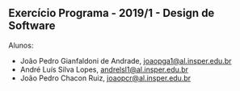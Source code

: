Exercício Programa - 2019/1 - Design de Software
------------------------------------------------

Alunos: 
- João Pedro Gianfaldoni de Andrade, joaopga1@al.insper.edu.br
- André Luís Silva Lopes, andrelsl1@al.insper.edu.br
- João Pedro Chacon Ruiz, joaopcr@al.insper.edu.br
